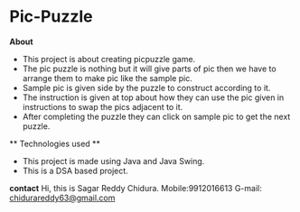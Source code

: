 # Pic-Puzzle
**About**
- This project is about creating picpuzzle game.
- The pic puzzle is nothing but it will give parts of pic then we have to arrange them to make pic like the sample pic.
- Sample pic is given side by the puzzle to construct according to it. 
- The instruction is given at top about how they can use the pic given in instructions to swap the pics adjacent to it.
- After completing the puzzle they can click on sample pic to get the next puzzle.

** Technologies used **
- This project is made using Java and Java Swing.
- This is a DSA based project.

**contact**
Hi, this is Sagar Reddy Chidura.
Mobile:9912016613
G-mail: chidurareddy63@gmail.com
